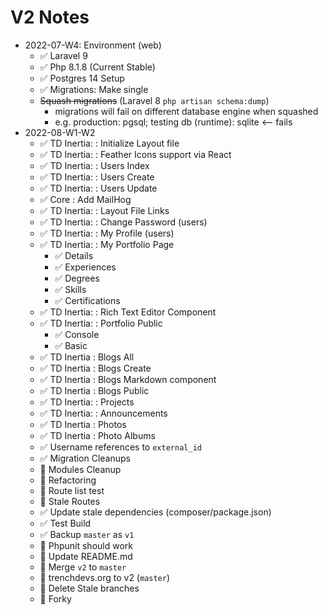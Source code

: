 # V2 Notes

- 2022-07-W4: Environment (web)
    - ✅ Laravel 9
    - ✅ Php 8.1.8 (Current Stable)
    - ✅ Postgres 14 Setup
    - ✅ Migrations: Make single
    - ~~Squash migrations~~ (Laravel 8 `php artisan schema:dump`) 
        - migrations will fail on different database engine when squashed
        - e.g. production: pgsql; testing db (runtime): sqlite <-- fails
- 2022-08-W1-W2
    - ✅ TD Inertia: : Initialize Layout file
    - ✅ TD Inertia: : Feather Icons support via React
    - ✅ TD Inertia: : Users Index
    - ✅ TD Inertia: : Users Create
    - ✅ TD Inertia: : Users Update
    - ✅ Core        : Add MailHog
    - ✅ TD Inertia: : Layout File Links
    - ✅ TD Inertia: : Change Password (users)
    - ✅ TD Inertia: : My Profile (users)
    - ✅ TD Inertia: : My Portfolio Page
        - ✅ Details
        - ✅ Experiences
        - ✅ Degrees
        - ✅ Skills
        - ✅ Certifications
    - ✅ TD Inertia: :  Rich Text Editor Component
    - ✅ TD Inertia: :  Portfolio Public
        - ✅ Console
        - ✅ Basic
    - ✅ TD Inertia  : Blogs All
    - ✅ TD Inertia  : Blogs Create
    - ✅ TD Inertia  : Blogs Markdown component
    - ✅ TD Inertia  : Blogs Public
    - ✅ TD Inertia: : Projects
    - ✅ TD Inertia: : Announcements
    - ✅ TD Inertia  : Photos
    - ✅ TD Inertia  : Photo Albums
    - ✅ Username references to `external_id`
    - ✅ Migration Cleanups
    - 🚧 Modules Cleanup
    - 🚧 Refactoring
    - 🚧 Route list test
    - 🚧 Stale Routes
    - ✅ Update stale dependencies (composer/package.json)
    - ✅ Test Build
    - ✅ Backup `master` as `v1`
    - 🚧 Phpunit should work
    - 🚧 Update README.md
    - 🚧 Merge `v2` to `master`
    - 🚧 trenchdevs.org to v2 (`master`)
    - 🚧 Delete Stale branches
    - 🚧 Forky